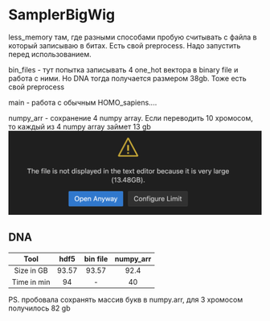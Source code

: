 # SamplerBigWig

less_memory там, где разными способами пробую считывать с файла в который записываю в битах. Есть свой preprocess. Надо запустить перед использованием.

bin_files - тут попытка записывать 4 one_hot вектора в binary file и работа с ними. Но DNA тогда получается размером 38gb. Тоже есть свой preprocess

main - работа c обычным HOMO_sapiens....

numpy_arr - сохранение 4 numpy array. Если переводить 10 хромосом, то каждый из 4 numpy array займет 13 gb
![Alt text](image.png)

## DNA

| Tool        | hdf5    | bin file | numpy_arr |
| :---:       | :---:   | :---:    |  :---:    |
| Size in GB  | 93.57   | 93.57    |   92.4    |
| Time in min | 94      |   -      |   40      |


PS. пробовала сохранять массив букв в numpy.arr, для 3 хромосом получилось 82 gb
